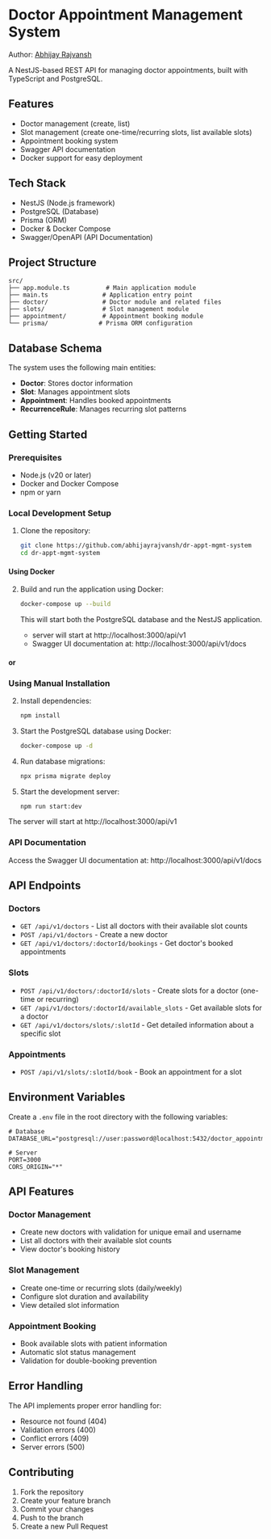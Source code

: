 # Doctor Appointment Management System

Author: [Abhijay Rajvansh](https://abhijayrajvansh.com)

A NestJS-based REST API for managing doctor appointments, built with TypeScript and PostgreSQL.

## Features

- Doctor management (create, list)
- Slot management (create one-time/recurring slots, list available slots)
- Appointment booking system
- Swagger API documentation
- Docker support for easy deployment

## Tech Stack

- NestJS (Node.js framework)
- PostgreSQL (Database)
- Prisma (ORM)
- Docker & Docker Compose
- Swagger/OpenAPI (API Documentation)

## Project Structure

```
src/
├── app.module.ts          # Main application module
├── main.ts               # Application entry point
├── doctor/               # Doctor module and related files
├── slots/                # Slot management module
├── appointment/          # Appointment booking module
└── prisma/              # Prisma ORM configuration
```

## Database Schema

The system uses the following main entities:

- **Doctor**: Stores doctor information
- **Slot**: Manages appointment slots
- **Appointment**: Handles booked appointments
- **RecurrenceRule**: Manages recurring slot patterns

## Getting Started

### Prerequisites

- Node.js (v20 or later)
- Docker and Docker Compose
- npm or yarn

### Local Development Setup

1. Clone the repository:
   ```bash
   git clone https://github.com/abhijayrajvansh/dr-appt-mgmt-system
   cd dr-appt-mgmt-system
   ```

#### Using Docker

2. Build and run the application using Docker:

    ```bash
    docker-compose up --build
    ```
    This will start both the PostgreSQL database and the NestJS application.
    - server will start at http://localhost:3000/api/v1
    - Swagger UI documentation at: http://localhost:3000/api/v1/docs

#### or

### Using Manual Installation

2. Install dependencies:
   ```bash
   npm install
   ```

3. Start the PostgreSQL database using Docker:
   ```bash
   docker-compose up -d
   ```

4. Run database migrations:
   ```bash
   npx prisma migrate deploy
   ```

5. Start the development server:
   ```bash
   npm run start:dev
   ```

The server will start at http://localhost:3000/api/v1

### API Documentation

Access the Swagger UI documentation at: http://localhost:3000/api/v1/docs

## API Endpoints

### Doctors

- `GET /api/v1/doctors` - List all doctors with their available slot counts
- `POST /api/v1/doctors` - Create a new doctor
- `GET /api/v1/doctors/:doctorId/bookings` - Get doctor's booked appointments

### Slots

- `POST /api/v1/doctors/:doctorId/slots` - Create slots for a doctor (one-time or recurring)
- `GET /api/v1/doctors/:doctorId/available_slots` - Get available slots for a doctor
- `GET /api/v1/doctors/slots/:slotId` - Get detailed information about a specific slot

### Appointments

- `POST /api/v1/slots/:slotId/book` - Book an appointment for a slot





## Environment Variables

Create a `.env` file in the root directory with the following variables:

```env
# Database
DATABASE_URL="postgresql://user:password@localhost:5432/doctor_appointments"

# Server
PORT=3000
CORS_ORIGIN="*"
```

## API Features

### Doctor Management
- Create new doctors with validation for unique email and username
- List all doctors with their available slot counts
- View doctor's booking history

### Slot Management
- Create one-time or recurring slots (daily/weekly)
- Configure slot duration and availability
- View detailed slot information

### Appointment Booking
- Book available slots with patient information
- Automatic slot status management
- Validation for double-booking prevention

## Error Handling

The API implements proper error handling for:
- Resource not found (404)
- Validation errors (400)
- Conflict errors (409)
- Server errors (500)

## Contributing

1. Fork the repository
2. Create your feature branch
3. Commit your changes
4. Push to the branch
5. Create a new Pull Request